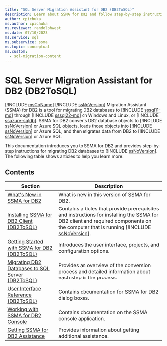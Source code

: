 ```yaml
---
title: "SQL Server Migration Assistant for DB2 (DB2ToSQL)"
description: Learn about SSMA for DB2 and follow step-by-step instructions for migrating DB2 databases to SQL Server or Azure SQL Database.
author: cpichuka
ms.author: cpichuka
ms.reviewer: randolphwest
ms.date: 07/10/2023
ms.service: sql
ms.subservice: ssma
ms.topic: conceptual
ms.custom:
  - sql-migration-content
---
```

# SQL Server Migration Assistant for DB2 (DB2ToSQL)

[!INCLUDE [msCoName](../../includes/msconame-md.md)] [!INCLUDE [ssNoVersion](../../includes/ssnoversion-md.md)] Migration Assistant (SSMA) for DB2 is a tool for migrating DB2 databases to [!INCLUDE [sssql11-md](../../includes/sssql11-md.md)] through [!INCLUDE [sssql22-md](../../includes/sssql22-md.md)] on Windows and Linux, or [!INCLUDE [ssazure-sqldb](../../includes/ssazure-sqldb.md)]. SSMA for DB2 converts DB2 database objects to [!INCLUDE [ssNoVersion](../../includes/ssnoversion-md.md)] or Azure SQL objects, loads those objects into [!INCLUDE [ssNoVersion](../../includes/ssnoversion-md.md)] or Azure SQL, and then migrates data from DB2 to [!INCLUDE [ssNoVersion](../../includes/ssnoversion-md.md)] or Azure SQL.

This documentation introduces you to SSMA for DB2 and provides step-by-step instructions for migrating DB2 databases to [!INCLUDE [ssNoVersion](../../includes/ssnoversion-md.md)]. The following table shows articles to help you learn more:

## Contents

| Section | Description |
| --- | --- |
| [What's New in SSMA for DB2](what-s-new-in-ssma-for-db2-db2tosql.md) | What is new in this version of SSMA for DB2. |
| [Installing SSMA for DB2 Client (DB2ToSQL)](installing-ssma-for-db2-client-db2tosql.md) | Contains articles that provide prerequisites and instructions for installing the SSMA for DB2 client and required components on the computer that is running [!INCLUDE [ssNoVersion](../../includes/ssnoversion-md.md)]. |
| [Getting Started with SSMA for DB2 (DB2ToSQL)](getting-started-with-ssma-for-db2-db2tosql.md) | Introduces the user interface, projects, and configuration options. |
| [Migrating DB2 Databases to SQL Server (DB2ToSQL)](migrating-db2-databases-to-sql-server-db2tosql.md) | Provides an overview of the conversion process and detailed information about each step in the process. |
| [User Interface Reference (DB2ToSQL)](user-interface-reference-db2tosql.md) | Contains documentation for SSMA for DB2 dialog boxes. |
| [Working with SSMA for DB2 Console](working-with-ssma-for-db2-console-db2tosql.md) | Contains documentation on the SSMA console application. |
| [Getting SSMA for DB2 Assistance](../sql-server-migration-assistant.md) | Provides information about getting additional assistance. |
